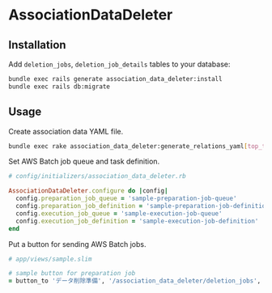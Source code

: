 # AssociationDataDeleter

## Installation

Add `deletion_jobs`, `deletion_job_details` tables to your database:

```bash
bundle exec rails generate association_data_deleter:install
bundle exec rails db:migrate
```

## Usage

Create association data YAML file.
```bash
bundle exec rake association_data_deleter:generate_relations_yaml[top_table_name,product_name]
```

Set AWS Batch job queue and task definition.
```ruby
# config/initializers/association_data_deleter.rb

AssociationDataDeleter.configure do |config|
  config.preparation_job_queue = 'sample-preparation-job-queue'
  config.preparation_job_definition = 'sample-preparation-job-definition'
  config.execution_job_queue = 'sample-execution-job-queue'
  config.execution_job_definition = 'sample-execution-job-definition'
end
```

Put a button for sending AWS Batch jobs.
```ruby
# app/views/sample.slim

# sample button for preparation job
= button_to 'データ削除準備', '/association_data_deleter/deletion_jobs', method: :post, params: { target_id: resource.id, target_type: 'Target' }
```
